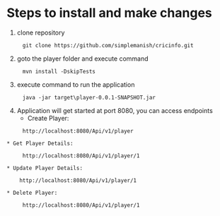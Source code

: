 # Steps to install and make changes

1. clone repository
```
	 git clone https://github.com/simplemanish/cricinfo.git
```
2. goto the player folder and execute command 
```
	 mvn install -DskipTests
```
3. execute command to run the application
```
	 java -jar target\player-0.0.1-SNAPSHOT.jar
```
4. Application will get started at port 8080, you can access endpoints
	* Create Player:
```
	 http://localhost:8080/Api/v1/player
```
	* Get Player Details:
```
	 http://localhost:8080/Api/v1/player/1
```
	* Update Player Details:
```	
	http://localhost:8080/Api/v1/player/1
```
	* Delete Player:
```
	 http://localhost:8080/Api/v1/player/1
```
